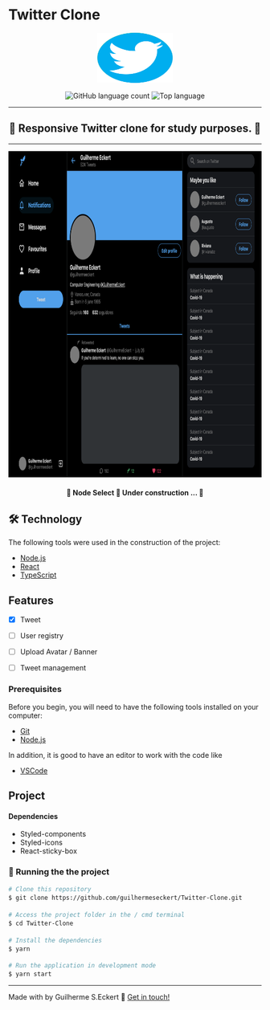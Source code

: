 # **Twitter Clone**


<p align="center">
  <img width="150" height="100" src="img/logo.png">
</p>

<p align="center">
  <img alt="GitHub language count" src="https://img.shields.io/github/languages/count/commonality/readme-inspector.svg">
  <img alt="Top language" src="https://img.shields.io/github/languages/top/commonality/readme-inspector.svg">
</p>

---

<h2 align="center"> 
	 🚀 Responsive Twitter clone for study purposes. 🚀
</h2>

---
 
 <p align="center">
  <img width="560" height="650" src="img/twitter.png">
</p>


</div>

<h4 align="center"> 
	🚧  Node Select 🚀 Under construction ...  🚧
</h4>


## 🛠 Technology

The following tools were used in the construction of the project:

- [Node.js](https://nodejs.org/en/)
- [React](https://pt-br.reactjs.org/)
- [TypeScript](https://www.typescriptlang.org/)
  

## Features

- [x] Tweet
- [ ] User registry
- [ ] Upload Avatar / Banner
- [ ] Tweet management



### Prerequisites

Before you begin, you will need to have the following tools installed on your computer:

 - [Git](https://git-scm.com) 
 - [Node.js](https://nodejs.org/en/)
  
In addition, it is good to have an editor to work with the code like

 - [VSCode](https://code.visualstudio.com/)


## Project


#### Dependencies

- Styled-components
- Styled-icons
- React-sticky-box


### 🎲 Running the the project

``` bash
# Clone this repository
$ git clone https://github.com/guilhermeseckert/Twitter-Clone.git

# Access the project folder in the / cmd terminal
$ cd Twitter-Clone

# Install the dependencies
$ yarn

# Run the application in development mode
$ yarn start

```



---
Made with by Guilherme S.Eckert :wave: [Get in touch!](https://www.linkedin.com/in/guilherme-eckert/)





